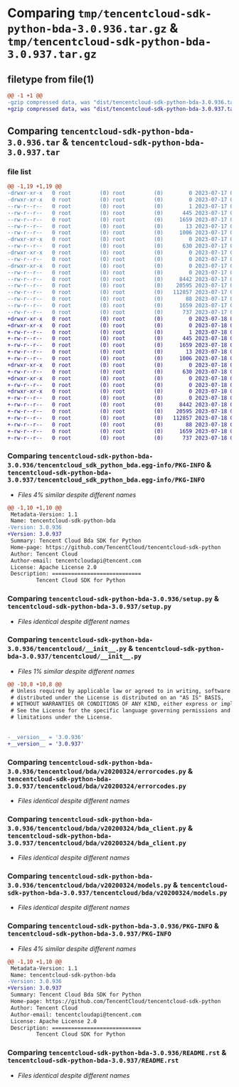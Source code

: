 # Comparing `tmp/tencentcloud-sdk-python-bda-3.0.936.tar.gz` & `tmp/tencentcloud-sdk-python-bda-3.0.937.tar.gz`

## filetype from file(1)

```diff
@@ -1 +1 @@
-gzip compressed data, was "dist/tencentcloud-sdk-python-bda-3.0.936.tar", last modified: Mon Jul 17 00:17:51 2023, max compression
+gzip compressed data, was "dist/tencentcloud-sdk-python-bda-3.0.937.tar", last modified: Tue Jul 18 00:17:38 2023, max compression
```

## Comparing `tencentcloud-sdk-python-bda-3.0.936.tar` & `tencentcloud-sdk-python-bda-3.0.937.tar`

### file list

```diff
@@ -1,19 +1,19 @@
-drwxr-xr-x   0 root         (0) root         (0)        0 2023-07-17 00:17:51.000000 tencentcloud-sdk-python-bda-3.0.936/
-drwxr-xr-x   0 root         (0) root         (0)        0 2023-07-17 00:17:51.000000 tencentcloud-sdk-python-bda-3.0.936/tencentcloud_sdk_python_bda.egg-info/
--rw-r--r--   0 root         (0) root         (0)        1 2023-07-17 00:17:51.000000 tencentcloud-sdk-python-bda-3.0.936/tencentcloud_sdk_python_bda.egg-info/dependency_links.txt
--rw-r--r--   0 root         (0) root         (0)      445 2023-07-17 00:17:51.000000 tencentcloud-sdk-python-bda-3.0.936/tencentcloud_sdk_python_bda.egg-info/SOURCES.txt
--rw-r--r--   0 root         (0) root         (0)     1659 2023-07-17 00:17:51.000000 tencentcloud-sdk-python-bda-3.0.936/tencentcloud_sdk_python_bda.egg-info/PKG-INFO
--rw-r--r--   0 root         (0) root         (0)       13 2023-07-17 00:17:51.000000 tencentcloud-sdk-python-bda-3.0.936/tencentcloud_sdk_python_bda.egg-info/top_level.txt
--rw-r--r--   0 root         (0) root         (0)     1006 2023-07-17 00:17:51.000000 tencentcloud-sdk-python-bda-3.0.936/setup.py
-drwxr-xr-x   0 root         (0) root         (0)        0 2023-07-17 00:17:51.000000 tencentcloud-sdk-python-bda-3.0.936/tencentcloud/
--rw-r--r--   0 root         (0) root         (0)      630 2023-07-17 00:17:51.000000 tencentcloud-sdk-python-bda-3.0.936/tencentcloud/__init__.py
-drwxr-xr-x   0 root         (0) root         (0)        0 2023-07-17 00:17:51.000000 tencentcloud-sdk-python-bda-3.0.936/tencentcloud/bda/
--rw-r--r--   0 root         (0) root         (0)        0 2023-07-17 00:17:51.000000 tencentcloud-sdk-python-bda-3.0.936/tencentcloud/bda/__init__.py
-drwxr-xr-x   0 root         (0) root         (0)        0 2023-07-17 00:17:51.000000 tencentcloud-sdk-python-bda-3.0.936/tencentcloud/bda/v20200324/
--rw-r--r--   0 root         (0) root         (0)        0 2023-07-17 00:17:51.000000 tencentcloud-sdk-python-bda-3.0.936/tencentcloud/bda/v20200324/__init__.py
--rw-r--r--   0 root         (0) root         (0)     8442 2023-07-17 00:17:51.000000 tencentcloud-sdk-python-bda-3.0.936/tencentcloud/bda/v20200324/errorcodes.py
--rw-r--r--   0 root         (0) root         (0)    20595 2023-07-17 00:17:51.000000 tencentcloud-sdk-python-bda-3.0.936/tencentcloud/bda/v20200324/bda_client.py
--rw-r--r--   0 root         (0) root         (0)   112857 2023-07-17 00:17:51.000000 tencentcloud-sdk-python-bda-3.0.936/tencentcloud/bda/v20200324/models.py
--rw-r--r--   0 root         (0) root         (0)       88 2023-07-17 00:17:51.000000 tencentcloud-sdk-python-bda-3.0.936/setup.cfg
--rw-r--r--   0 root         (0) root         (0)     1659 2023-07-17 00:17:51.000000 tencentcloud-sdk-python-bda-3.0.936/PKG-INFO
--rw-r--r--   0 root         (0) root         (0)      737 2023-07-17 00:17:51.000000 tencentcloud-sdk-python-bda-3.0.936/README.rst
+drwxr-xr-x   0 root         (0) root         (0)        0 2023-07-18 00:17:38.000000 tencentcloud-sdk-python-bda-3.0.937/
+drwxr-xr-x   0 root         (0) root         (0)        0 2023-07-18 00:17:38.000000 tencentcloud-sdk-python-bda-3.0.937/tencentcloud_sdk_python_bda.egg-info/
+-rw-r--r--   0 root         (0) root         (0)        1 2023-07-18 00:17:38.000000 tencentcloud-sdk-python-bda-3.0.937/tencentcloud_sdk_python_bda.egg-info/dependency_links.txt
+-rw-r--r--   0 root         (0) root         (0)      445 2023-07-18 00:17:38.000000 tencentcloud-sdk-python-bda-3.0.937/tencentcloud_sdk_python_bda.egg-info/SOURCES.txt
+-rw-r--r--   0 root         (0) root         (0)     1659 2023-07-18 00:17:38.000000 tencentcloud-sdk-python-bda-3.0.937/tencentcloud_sdk_python_bda.egg-info/PKG-INFO
+-rw-r--r--   0 root         (0) root         (0)       13 2023-07-18 00:17:38.000000 tencentcloud-sdk-python-bda-3.0.937/tencentcloud_sdk_python_bda.egg-info/top_level.txt
+-rw-r--r--   0 root         (0) root         (0)     1006 2023-07-18 00:17:38.000000 tencentcloud-sdk-python-bda-3.0.937/setup.py
+drwxr-xr-x   0 root         (0) root         (0)        0 2023-07-18 00:17:38.000000 tencentcloud-sdk-python-bda-3.0.937/tencentcloud/
+-rw-r--r--   0 root         (0) root         (0)      630 2023-07-18 00:17:38.000000 tencentcloud-sdk-python-bda-3.0.937/tencentcloud/__init__.py
+drwxr-xr-x   0 root         (0) root         (0)        0 2023-07-18 00:17:38.000000 tencentcloud-sdk-python-bda-3.0.937/tencentcloud/bda/
+-rw-r--r--   0 root         (0) root         (0)        0 2023-07-18 00:17:38.000000 tencentcloud-sdk-python-bda-3.0.937/tencentcloud/bda/__init__.py
+drwxr-xr-x   0 root         (0) root         (0)        0 2023-07-18 00:17:38.000000 tencentcloud-sdk-python-bda-3.0.937/tencentcloud/bda/v20200324/
+-rw-r--r--   0 root         (0) root         (0)        0 2023-07-18 00:17:38.000000 tencentcloud-sdk-python-bda-3.0.937/tencentcloud/bda/v20200324/__init__.py
+-rw-r--r--   0 root         (0) root         (0)     8442 2023-07-18 00:17:38.000000 tencentcloud-sdk-python-bda-3.0.937/tencentcloud/bda/v20200324/errorcodes.py
+-rw-r--r--   0 root         (0) root         (0)    20595 2023-07-18 00:17:38.000000 tencentcloud-sdk-python-bda-3.0.937/tencentcloud/bda/v20200324/bda_client.py
+-rw-r--r--   0 root         (0) root         (0)   112857 2023-07-18 00:17:38.000000 tencentcloud-sdk-python-bda-3.0.937/tencentcloud/bda/v20200324/models.py
+-rw-r--r--   0 root         (0) root         (0)       88 2023-07-18 00:17:38.000000 tencentcloud-sdk-python-bda-3.0.937/setup.cfg
+-rw-r--r--   0 root         (0) root         (0)     1659 2023-07-18 00:17:38.000000 tencentcloud-sdk-python-bda-3.0.937/PKG-INFO
+-rw-r--r--   0 root         (0) root         (0)      737 2023-07-18 00:17:38.000000 tencentcloud-sdk-python-bda-3.0.937/README.rst
```

### Comparing `tencentcloud-sdk-python-bda-3.0.936/tencentcloud_sdk_python_bda.egg-info/PKG-INFO` & `tencentcloud-sdk-python-bda-3.0.937/tencentcloud_sdk_python_bda.egg-info/PKG-INFO`

 * *Files 4% similar despite different names*

```diff
@@ -1,10 +1,10 @@
 Metadata-Version: 1.1
 Name: tencentcloud-sdk-python-bda
-Version: 3.0.936
+Version: 3.0.937
 Summary: Tencent Cloud Bda SDK for Python
 Home-page: https://github.com/TencentCloud/tencentcloud-sdk-python
 Author: Tencent Cloud
 Author-email: tencentcloudapi@tencent.com
 License: Apache License 2.0
 Description: ============================
         Tencent Cloud SDK for Python
```

### Comparing `tencentcloud-sdk-python-bda-3.0.936/setup.py` & `tencentcloud-sdk-python-bda-3.0.937/setup.py`

 * *Files identical despite different names*

### Comparing `tencentcloud-sdk-python-bda-3.0.936/tencentcloud/__init__.py` & `tencentcloud-sdk-python-bda-3.0.937/tencentcloud/__init__.py`

 * *Files 1% similar despite different names*

```diff
@@ -10,8 +10,8 @@
 # Unless required by applicable law or agreed to in writing, software
 # distributed under the License is distributed on an "AS IS" BASIS,
 # WITHOUT WARRANTIES OR CONDITIONS OF ANY KIND, either express or implied.
 # See the License for the specific language governing permissions and
 # limitations under the License.
 
 
-__version__ = '3.0.936'
+__version__ = '3.0.937'
```

### Comparing `tencentcloud-sdk-python-bda-3.0.936/tencentcloud/bda/v20200324/errorcodes.py` & `tencentcloud-sdk-python-bda-3.0.937/tencentcloud/bda/v20200324/errorcodes.py`

 * *Files identical despite different names*

### Comparing `tencentcloud-sdk-python-bda-3.0.936/tencentcloud/bda/v20200324/bda_client.py` & `tencentcloud-sdk-python-bda-3.0.937/tencentcloud/bda/v20200324/bda_client.py`

 * *Files identical despite different names*

### Comparing `tencentcloud-sdk-python-bda-3.0.936/tencentcloud/bda/v20200324/models.py` & `tencentcloud-sdk-python-bda-3.0.937/tencentcloud/bda/v20200324/models.py`

 * *Files identical despite different names*

### Comparing `tencentcloud-sdk-python-bda-3.0.936/PKG-INFO` & `tencentcloud-sdk-python-bda-3.0.937/PKG-INFO`

 * *Files 4% similar despite different names*

```diff
@@ -1,10 +1,10 @@
 Metadata-Version: 1.1
 Name: tencentcloud-sdk-python-bda
-Version: 3.0.936
+Version: 3.0.937
 Summary: Tencent Cloud Bda SDK for Python
 Home-page: https://github.com/TencentCloud/tencentcloud-sdk-python
 Author: Tencent Cloud
 Author-email: tencentcloudapi@tencent.com
 License: Apache License 2.0
 Description: ============================
         Tencent Cloud SDK for Python
```

### Comparing `tencentcloud-sdk-python-bda-3.0.936/README.rst` & `tencentcloud-sdk-python-bda-3.0.937/README.rst`

 * *Files identical despite different names*

